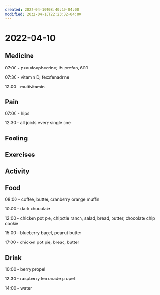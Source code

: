 ```yaml
---
created: 2022-04-10T08:40:19-04:00
modified: 2022-04-10T22:23:02-04:00
---
```


# 2022-04-10

## Medicine

07:00 - pseudoephedrine; ibuprofen, 600

07:30 - vitamin D, fexofenadrine

12:00 - multivitamin


## Pain

07:00 - hips

12:30 - all joints every single one


## Feeling


## Exercises


## Activity


## Food

08:00 - coffee, butter, cranberry orange muffin

10:00 - dark chocolate

12:00 - chicken pot pie, chipotle ranch, salad, bread, butter, chocolate chip cookie

15:00 - blueberry bagel, peanut butter

17:00 - chicken pot pie, bread, butter

## Drink

10:00 - berry propel

12:30 - raspberry lemonade propel

14:00 - water
